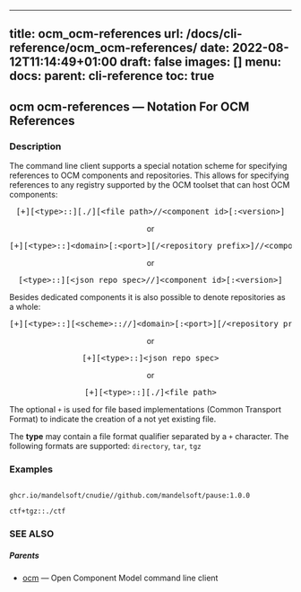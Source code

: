 
---
title: ocm_ocm-references
url: /docs/cli-reference/ocm_ocm-references/
date: 2022-08-12T11:14:49+01:00
draft: false
images: []
menu:
  docs:
    parent: cli-reference
toc: true
---
## ocm ocm-references &mdash; Notation For OCM References

### Description


The command line client supports a special notation scheme for specifying
references to OCM components and repositories. This allows for specifying
references to any registry supported by the OCM toolset that can host OCM
components:

<center>
    <pre>[+][&lt;type>::][./][&lt;file path>//&lt;component id>[:&lt;version>]</pre>
        or
    <pre>[+][&lt;type>::]&lt;domain>[:&lt;port>][/&lt;repository prefix>]//&lt;component id>[:&lt;version]</pre>
        or
    <pre>[&lt;type>::][&lt;json repo spec>//]&lt;component id>[:&lt;version>]</pre>

</center>

Besides dedicated components it is also possible to denote repositories
as a whole:

<center>
    <pre>[+][&lt;type>::][&lt;scheme>:://]&lt;domain>[:&lt;port>][/&lt;repository prefix>]</pre>
        or
    <pre>[+][&lt;type>::]&lt;json repo spec></pre>
        or
    <pre>[+][&lt;type>::][./]&lt;file path></pre>
</center>

The optional <code>+</code> is used for file based implementations
(Common Transport Format) to indicate the creation of a not yet existing
file.

The **type** may contain a file format qualifier separated by a <code>+</code>
character. The following formats are supported: <code>directory</code>, <code>tar</code>, <code>tgz</code>

### Examples

```

ghcr.io/mandelsoft/cnudie//github.com/mandelsoft/pause:1.0.0

ctf+tgz::./ctf

```

### SEE ALSO

##### Parents

* [ocm](ocm.md)	 &mdash; Open Component Model command line client

